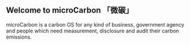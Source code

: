 ## Welcome to microCarbon 「微碳」

microCarbon is a carbon OS for any kind of business, government agency and people which need measurement, disclosure and audit their carbon emissions. 



